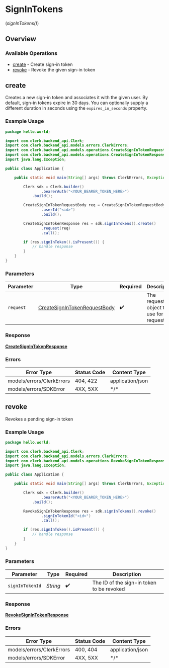# SignInTokens
(*signInTokens()*)

## Overview

### Available Operations

* [create](#create) - Create sign-in token
* [revoke](#revoke) - Revoke the given sign-in token

## create

Creates a new sign-in token and associates it with the given user.
By default, sign-in tokens expire in 30 days.
You can optionally supply a different duration in seconds using the `expires_in_seconds` property.

### Example Usage

```java
package hello.world;

import com.clerk.backend_api.Clerk;
import com.clerk.backend_api.models.errors.ClerkErrors;
import com.clerk.backend_api.models.operations.CreateSignInTokenRequestBody;
import com.clerk.backend_api.models.operations.CreateSignInTokenResponse;
import java.lang.Exception;

public class Application {

    public static void main(String[] args) throws ClerkErrors, Exception {

        Clerk sdk = Clerk.builder()
                .bearerAuth("<YOUR_BEARER_TOKEN_HERE>")
            .build();

        CreateSignInTokenRequestBody req = CreateSignInTokenRequestBody.builder()
                .userId("<id>")
                .build();

        CreateSignInTokenResponse res = sdk.signInTokens().create()
                .request(req)
                .call();

        if (res.signInToken().isPresent()) {
            // handle response
        }
    }
}
```

### Parameters

| Parameter                                                                               | Type                                                                                    | Required                                                                                | Description                                                                             |
| --------------------------------------------------------------------------------------- | --------------------------------------------------------------------------------------- | --------------------------------------------------------------------------------------- | --------------------------------------------------------------------------------------- |
| `request`                                                                               | [CreateSignInTokenRequestBody](../../models/operations/CreateSignInTokenRequestBody.md) | :heavy_check_mark:                                                                      | The request object to use for the request.                                              |

### Response

**[CreateSignInTokenResponse](../../models/operations/CreateSignInTokenResponse.md)**

### Errors

| Error Type                | Status Code               | Content Type              |
| ------------------------- | ------------------------- | ------------------------- |
| models/errors/ClerkErrors | 404, 422                  | application/json          |
| models/errors/SDKError    | 4XX, 5XX                  | \*/\*                     |

## revoke

Revokes a pending sign-in token

### Example Usage

```java
package hello.world;

import com.clerk.backend_api.Clerk;
import com.clerk.backend_api.models.errors.ClerkErrors;
import com.clerk.backend_api.models.operations.RevokeSignInTokenResponse;
import java.lang.Exception;

public class Application {

    public static void main(String[] args) throws ClerkErrors, Exception {

        Clerk sdk = Clerk.builder()
                .bearerAuth("<YOUR_BEARER_TOKEN_HERE>")
            .build();

        RevokeSignInTokenResponse res = sdk.signInTokens().revoke()
                .signInTokenId("<id>")
                .call();

        if (res.signInToken().isPresent()) {
            // handle response
        }
    }
}
```

### Parameters

| Parameter                                 | Type                                      | Required                                  | Description                               |
| ----------------------------------------- | ----------------------------------------- | ----------------------------------------- | ----------------------------------------- |
| `signInTokenId`                           | *String*                                  | :heavy_check_mark:                        | The ID of the sign-in token to be revoked |

### Response

**[RevokeSignInTokenResponse](../../models/operations/RevokeSignInTokenResponse.md)**

### Errors

| Error Type                | Status Code               | Content Type              |
| ------------------------- | ------------------------- | ------------------------- |
| models/errors/ClerkErrors | 400, 404                  | application/json          |
| models/errors/SDKError    | 4XX, 5XX                  | \*/\*                     |
